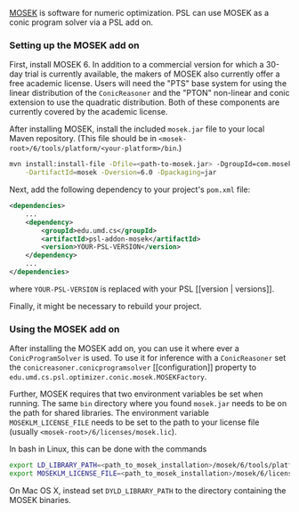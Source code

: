 [MOSEK](http://www.mosek.com/) is software for numeric optimization. PSL can use MOSEK as a conic program solver via a PSL add on.

### Setting up the MOSEK add on

First, install MOSEK 6. In addition to a commercial version for which a 30-day trial is currently available, the makers of MOSEK also currently offer a free academic license. Users will need the "PTS" base system for using the linear distribution of the `ConicReasoner` and the "PTON" non-linear and conic extension to use the quadratic distribution. Both of these components are currently covered by the academic license.

After installing MOSEK, install the included `mosek.jar` file to your local Maven repository. (This file should be in `<mosek-root>/6/tools/platform/<your-platform>/bin`.)

```sh
mvn install:install-file -Dfile=<path-to-mosek.jar> -DgroupId=com.mosek \
    -DartifactId=mosek -Dversion=6.0 -Dpackaging=jar
```

Next, add the following dependency to your project's `pom.xml` file:

```xml
<dependencies>
    ...
    <dependency>
        <groupId>edu.umd.cs</groupId>
        <artifactId>psl-addon-mosek</artifactId>
        <version>YOUR-PSL-VERSION</version>
    </dependency>
    ...
</dependencies>
```

where `YOUR-PSL-VERSION` is replaced with your PSL [[version | versions]].

Finally, it might be necessary to rebuild your project.

### Using the MOSEK add on

After installing the MOSEK add on, you can use it where ever a `ConicProgramSolver` is used. To use it for inference with a `ConicReasoner` set the `conicreasoner.conicprogramsolver` [[configuration]] property to `edu.umd.cs.psl.optimizer.conic.mosek.MOSEKFactory`.

Further, MOSEK requires that two environment variables be set when running. The same `bin` directory where you found `mosek.jar` needs to be on the path for shared libraries. The environment variable `MOSEKLM_LICENSE_FILE` needs to be set to the path to your license file (usually `<mosek-root>/6/licenses/mosek.lic`).

In bash in Linux, this can be done with the commands

```sh
export LD_LIBRARY_PATH=<path_to_mosek_installation>/mosek/6/tools/platform/<platform>/bin
export MOSEKLM_LICENSE_FILE=<path_to_mosek_installation>/mosek/6/licenses/mosek.lic
```

On Mac OS X, instead set ```DYLD_LIBRARY_PATH``` to the directory containing the MOSEK binaries.

